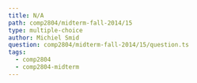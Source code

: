 ```yaml
---
title: N/A
path: comp2804/midterm-fall-2014/15
type: multiple-choice
author: Michiel Smid
question: comp2804/midterm-fall-2014/15/question.ts
tags:
  - comp2804
  - comp2804-midterm
---
```

